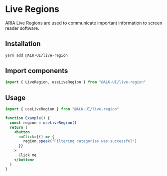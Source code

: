 # Live Regions

ARIA Live Regions are used to communicate important information to screen reader
software.

## Installation

```sh
yarn add @ALK-UI/live-region
```

## Import components

```jsx
import { LiveRegion, useLiveRegion } from "@ALK-UI/live-region"
```

## Usage

```jsx
import { useLiveRegion } from "@ALK-UI/live-region"

function Example() {
  const region = useLiveRegion()
  return (
    <button
      onClick={() => {
        region.speak("Filtering categories was successful")
      }}
    >
      Click me
    </button>
  )
}
```
